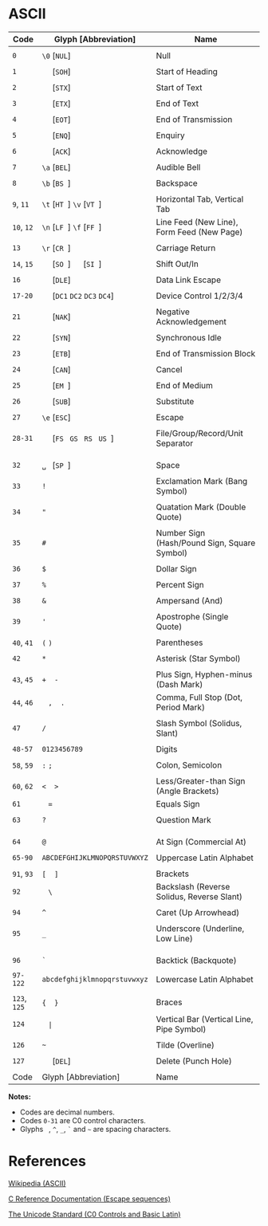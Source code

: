 # ASCII

|Code        |Glyph [Abbreviation]          |Name|
|------------|------------------------------|----|
|            |                              |    |
|`0`         |`\0` [`NUL`]                  |Null|
|            |                              |    |
|`1`         |`  ` [`SOH`]                  |Start of Heading|
|            |                              |    |
|`2`         |`  ` [`STX`]                  |Start of Text|
|            |                              |    |
|`3`         |`  ` [`ETX`]                  |End of Text|
|            |                              |    |
|`4`         |`  ` [`EOT`]                  |End of Transmission|
|            |                              |    |
|`5`         |`  ` [`ENQ`]                  |Enquiry|
|            |                              |    |
|`6`         |`  ` [`ACK`]                  |Acknowledge|
|            |                              |    |
|`7`         |`\a` [`BEL`]                  |Audible Bell|
|            |                              |    |
|`8`         |`\b` [`BS `]                  |Backspace|
|            |                              |    |
|`9`, `11`   |`\t` [`HT `] `\v` [`VT `]     |Horizontal Tab, Vertical Tab|
|`10`, `12`  |`\n` [`LF `] `\f` [`FF `]     |Line Feed (New Line), Form Feed (New Page)|
|            |                              |    |
|`13`        |`\r` [`CR `]                  |Carriage Return|
|            |                              |    |
|`14`, `15`  |`  ` [`SO `] `  ` [`SI `]     |Shift Out/In|
|            |                              |    |
|`16`        |`  ` [`DLE`]                  |Data Link Escape|
|            |                              |    |
|`17-20`     |`  ` [`DC1` `DC2` `DC3` `DC4`]|Device Control 1/2/3/4|
|            |                              |    |
|`21`        |`  ` [`NAK`]                  |Negative Acknowledgement|
|            |                              |    |
|`22`        |`  ` [`SYN`]                  |Synchronous Idle|
|            |                              |    |
|`23`        |`  ` [`ETB`]                  |End of Transmission Block|
|            |                              |    |
|`24`        |`  ` [`CAN`]                  |Cancel|
|            |                              |    |
|`25`        |`  ` [`EM `]                  |End of Medium|
|            |                              |    |
|`26`        |`  ` [`SUB`]                  |Substitute|
|            |                              |    |
|`27`        |`\e` [`ESC`]                  |Escape|
|            |                              |    |
|`28-31`     |`  ` [`FS ` `GS ` `RS ` `US `]|File/Group/Record/Unit Separator|
|            |                              |    |
|            |                              |    |
|            |                              |    |
|`32`        |`␣ ` [`SP `]                  |Space|
|            |                              |    |
|`33`        |`!`                           |Exclamation Mark (Bang Symbol)|
|            |                              |    |
|`34`        |`"`                           |Quatation Mark (Double Quote)|
|            |                              |    |
|`35`        |`#`                           |Number Sign (Hash/Pound Sign, Square Symbol)|
|            |                              |    |
|`36`        |`$`                           |Dollar Sign|
|            |                              |    |
|`37`        |`%`                           |Percent Sign|
|            |                              |    |
|`38`        |`&`                           |Ampersand (And)|
|            |                              |    |
|`39`        |`'`                           |Apostrophe (Single Quote)|
|            |                              |    |
|`40`, `41`  |`(` `)`                       |Parentheses|
|            |                              |    |
|`42`        |`*`                           |Asterisk (Star Symbol)|
|            |                              |    |
|`43`, `45`  |`+` ` ` `-` ` `               |Plus Sign, Hyphen-minus (Dash Mark)|
|`44`, `46`  |` ` `,` ` ` `.`               |Comma, Full Stop (Dot, Period Mark)|
|            |                              |    |
|`47`        |`/`                           |Slash Symbol (Solidus, Slant)|
|            |                              |    |
|`48-57`     |`0123456789`                  |Digits|
|            |                              |    |
|`58`, `59`  |`:` `;`                       |Colon, Semicolon|
|            |                              |    |
|`60`, `62`  |`<` ` ` `>`                   |Less/Greater-than Sign (Angle Brackets)|
|`61`        |` ` `=` ` `                   |Equals Sign|
|            |                              |    |
|`63`        |`?`                           |Question Mark|
|            |                              |    |
|            |                              |    |
|            |                              |    |
|`64`        |`@`                           |At Sign (Commercial At)|
|            |                              |    |
|`65-90`     |`ABCDEFGHIJKLMNOPQRSTUVWXYZ`  |Uppercase Latin Alphabet|
|            |                              |    |
|`91`, `93`  |`[` ` ` `]`                   |Brackets|
|`92`        |` ` `\` ` `                   |Backslash (Reverse Solidus, Reverse Slant)|
|            |                              |    |
|`94`        |`^`                           |Caret (Up Arrowhead)|
|            |                              |    |
|`95`        |`_`                           |Underscore (Underline, Low Line)|
|            |                              |    |
|            |                              |    |
|            |                              |    |
|`96`        |`` ` ``                       |Backtick (Backquote)|
|            |                              |    |
|`97-122`    |`abcdefghijklmnopqrstuvwxyz`  |Lowercase Latin Alphabet|
|            |                              |    |
|`123`, `125`|`{`  ` ` `}`                  |Braces|
|`124`       |` ` `\|` ` `                  |Vertical Bar (Vertical Line, Pipe Symbol)|
|            |                              |    |
|`126`       |`~`                           |Tilde (Overline)|
|            |                              |    |
|`127`       |`  ` [`DEL`]                  |Delete (Punch Hole)|
|            |                              |    |
|Code        |Glyph [Abbreviation]          |Name|

**Notes:**

- Codes are decimal numbers.
- Codes `0-31` are C0 control characters.
- Glyphs ` `, `^`, `_`, `` ` `` and `~` are spacing characters.

# References

[Wikipedia (ASCII)](https://en.wikipedia.org/wiki/ASCII)

[C Reference Documentation (Escape sequences)](https://en.cppreference.com/w/c/language/escape)

[The Unicode Standard (C0 Controls and Basic Latin)](https://www.unicode.org/charts/PDF/U0000.pdf)